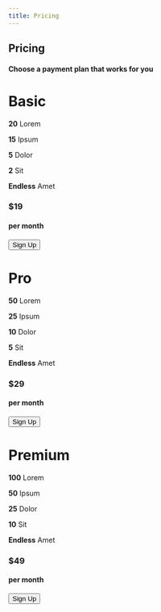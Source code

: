 ```yaml
---
title: Pricing
---
```


<!-- Container (Pricing Section) -->
<div id="pricing" class="container-fluid">
  <div class="text-center">
    <h2>Pricing</h2>
    <h4>Choose a payment plan that works for you</h4>
  </div>
  <div class="row slideanim">
    <div class="col-sm-4 col-xs-12">
      <div class="panel panel-default text-center">
        <div class="panel-heading">
          <h1>Basic</h1>
        </div>
        <div class="panel-body">
          <p><strong>20</strong> Lorem</p>
          <p><strong>15</strong> Ipsum</p>
          <p><strong>5</strong> Dolor</p>
          <p><strong>2</strong> Sit</p>
          <p><strong>Endless</strong> Amet</p>
        </div>
        <div class="panel-footer">
          <h3>$19</h3>
          <h4>per month</h4>
          <button class="btn btn-lg">Sign Up</button>
        </div>
      </div>      
    </div>     
    <div class="col-sm-4 col-xs-12">
      <div class="panel panel-default text-center">
        <div class="panel-heading">
          <h1>Pro</h1>
        </div>
        <div class="panel-body">
          <p><strong>50</strong> Lorem</p>
          <p><strong>25</strong> Ipsum</p>
          <p><strong>10</strong> Dolor</p>
          <p><strong>5</strong> Sit</p>
          <p><strong>Endless</strong> Amet</p>
        </div>
        <div class="panel-footer">
          <h3>$29</h3>
          <h4>per month</h4>
          <button class="btn btn-lg">Sign Up</button>
        </div>
      </div>      
    </div>       
    <div class="col-sm-4 col-xs-12">
      <div class="panel panel-default text-center">
        <div class="panel-heading">
          <h1>Premium</h1>
        </div>
        <div class="panel-body">
          <p><strong>100</strong> Lorem</p>
          <p><strong>50</strong> Ipsum</p>
          <p><strong>25</strong> Dolor</p>
          <p><strong>10</strong> Sit</p>
          <p><strong>Endless</strong> Amet</p>
        </div>
        <div class="panel-footer">
          <h3>$49</h3>
          <h4>per month</h4>
          <button class="btn btn-lg">Sign Up</button>
        </div>
      </div>      
    </div>    
  </div>
</div>